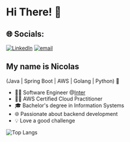 # Hi There! 👋
## 🌐 Socials:
[![LinkedIn](https://img.shields.io/badge/LinkedIn-%230077B5.svg?logo=linkedin&logoColor=white)](https://www.linkedin.com/in/nicolas-varanda-ribeiro/) [![email](https://img.shields.io/badge/Email-D14836?logo=gmail&logoColor=white)](mailto:nicolasbro@hotmail.com) 
## My name is Nicolas

(Java | Spring Boot | AWS | Golang | Python) 🚀

- 👩‍💻 Software Engineer @[Inter](https://inter.co/)
- 👨‍🎓 AWS Certified Cloud Practitioner
- 🎓 Bachelor's degree in Information Systems
- 🌐 Passionate about backend development
- 💡 Love a good challenge

![Top Langs](https://github-readme-stats.vercel.app/api/top-langs/?username=nicolasvaranda&layout=compact&hide_border=true&title_color=00d0ff&text_color=ffffff&bg_color=0d1117)
